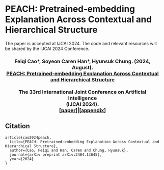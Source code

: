 # PEACH: Pretrained-embedding Explanation Across Contextual and Hierarchical Structure

The paper is accepted at IJCAI 2024. The code and relevant resources will be shared by the IJCAI 2024 Conference.

### <div align="center">Feiqi Cao*, Soyeon Caren Han*, Hyunsuk Chung. (2024, August).<br>[PEACH: Pretrained-embedding Explanation Across Contextual and Hierarchical Structure](https://arxiv.org/abs/2404.13645)<br><br>The 33rd International Joint Conference on Artificial  Intelligence <br> (IJCAI 2024). <br> \[[paper](https://arxiv.org/abs/2404.13645)\]|\[[appendix]()\]</div>


## Citation
```
article{cao2024peach,
  title={PEACH: Pretrained-embedding Explanation Across Contextual and Hierarchical Structure},
  author={Cao, Feiqi and Han, Caren and Chung, Hyunsuk},
  journal={arXiv preprint arXiv:2404.13645},
  year={2024}
}
```
